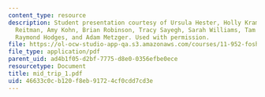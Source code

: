 ```yaml
---
content_type: resource
description: Student presentation courtesy of Ursula Hester, Holly Krambeck, Alexandra
  Reitman, Amy Kohn, Brian Robinson, Tracy Sayegh, Sarah Williams, Tam Doan, Hao Tian,
  Raymond Hodges, and Adam Metzger. Used with permission.
file: https://ol-ocw-studio-app-qa.s3.amazonaws.com/courses/11-952-foshan-china-workshop-spring-2004/46633c0cb120f8eb91724cf0cdd7cd3e_mid_trip_1.pdf
file_type: application/pdf
parent_uid: ad4b1f05-d2bf-7775-d8e0-0356efbe0ece
resourcetype: Document
title: mid_trip_1.pdf
uid: 46633c0c-b120-f8eb-9172-4cf0cdd7cd3e
---
```

